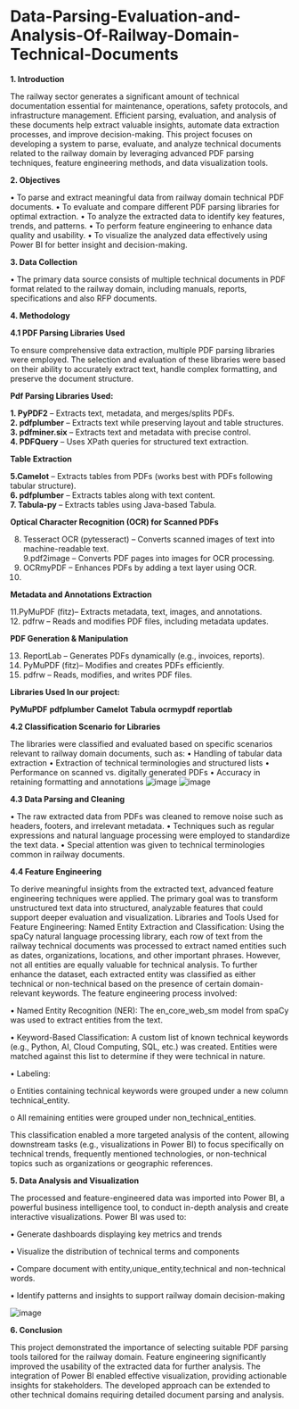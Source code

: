 # Data-Parsing-Evaluation-and-Analysis-Of-Railway-Domain-Technical-Documents
**1. Introduction**

The railway sector generates a significant amount of technical documentation essential for maintenance, operations, safety protocols, and infrastructure management. Efficient parsing, evaluation, and analysis of these documents help extract valuable insights, automate data extraction processes, and improve decision-making.
This project focuses on developing a system to parse, evaluate, and analyze technical documents related to the railway domain by leveraging advanced PDF parsing techniques, feature engineering methods, and data visualization tools.

**2. Objectives**

•	To parse and extract meaningful data from railway domain technical PDF documents.
•	To evaluate and compare different PDF parsing libraries for optimal extraction.
•	To analyze the extracted data to identify key features, trends, and patterns.
•	To perform feature engineering to enhance data quality and usability.
•	To visualize the analyzed data effectively using Power BI for better insight and decision-making.

**3. Data Collection**

•	The primary data source consists of multiple technical documents in PDF format related to the railway domain, including manuals, reports, specifications and also RFP documents.

**4. Methodology**

**4.1 PDF Parsing Libraries Used**

To ensure comprehensive data extraction, multiple PDF parsing libraries were employed. The selection and evaluation of these libraries were based on their ability to accurately extract text, handle complex formatting, and preserve the document structure.

**Pdf Parsing Libraries Used:**

**1. PyPDF2** – Extracts text, metadata, and merges/splits PDFs.  
**2. pdfplumber** – Extracts text while preserving layout and table structures.  
**3. pdfminer.six** – Extracts text and metadata with precise control.  
**4. PDFQuery** – Uses XPath queries for structured text extraction. 

**Table Extraction**

**5.Camelot** – Extracts tables from PDFs (works best with PDFs following tabular structure).  
**6. pdfplumber** – Extracts tables along with text content.  
**7. Tabula-py** – Extracts tables using Java-based Tabula.  

**Optical Character Recognition (OCR) for Scanned PDFs**

8. Tesseract OCR (pytesseract) – Converts scanned images of text into machine-readable text.  
9.pdf2image – Converts PDF pages into images for OCR processing.  
10. OCRmyPDF – Enhances PDFs by adding a text layer using OCR.
11. 
**Metadata and Annotations Extraction**

11.PyMuPDF (fitz)– Extracts metadata, text, images, and annotations.  
12. pdfrw – Reads and modifies PDF files, including metadata updates.  

**PDF Generation & Manipulation**

13. ReportLab – Generates PDFs dynamically (e.g., invoices, reports).  
14. PyMuPDF (fitz)– Modifies and creates PDFs efficiently.  
15. pdfrw – Reads, modifies, and writes PDF files. 
 
**Libraries Used In our project:**

**PyMuPDF**
**pdfplumber**
**Camelot**
**Tabula**
**ocrmypdf**
**reportlab**

**4.2 Classification Scenario for Libraries**

The libraries were classified and evaluated based on specific scenarios relevant to railway domain documents, such as:
•	Handling of tabular data extraction
•	Extraction of technical terminologies and structured lists
•	Performance on scanned vs. digitally generated PDFs
•	Accuracy in retaining formatting and annotations
![image](https://github.com/user-attachments/assets/45519819-bd21-4901-8b24-46e1a42aed00)
![image](https://github.com/user-attachments/assets/5a623def-afec-4f6a-a235-aa02f75f5ca0)

**4.3 Data Parsing and Cleaning**

•	The raw extracted data from PDFs was cleaned to remove noise such as headers, footers, and irrelevant metadata.
•	Techniques such as regular expressions and natural language processing were employed to standardize the text data.
•	Special attention was given to technical terminologies common in railway documents.

**4.4 Feature Engineering**

To derive meaningful insights from the extracted text, advanced feature engineering techniques were applied. The primary goal was to transform unstructured text data into structured, analyzable features that could support deeper evaluation and visualization.
Libraries and Tools Used for Feature Engineering:
Named Entity Extraction and Classification:
Using the spaCy natural language processing library, each row of text from the railway technical documents was processed to extract named entities such as dates, organizations, locations, and other important phrases.
However, not all entities are equally valuable for technical analysis. To further enhance the dataset, each extracted entity was classified as either technical or non-technical based on the presence of certain domain-relevant keywords.
The feature engineering process involved:

•	Named Entity Recognition (NER): The en_core_web_sm model from spaCy was used to extract entities from the text.

•	Keyword-Based Classification: A custom list of known technical keywords (e.g., Python, AI, Cloud Computing, SQL, etc.) was created. Entities were matched against this list to determine if they were technical in nature.

•	Labeling:

o	Entities containing technical keywords were grouped under a new column technical_entity.

o	All remaining entities were grouped under non_technical_entities.

This classification enabled a more targeted analysis of the content, allowing downstream tasks (e.g., visualizations in Power BI) to focus specifically on technical trends, frequently mentioned technologies, or non-technical topics such as organizations or geographic references.

**5. Data Analysis and Visualization**

The processed and feature-engineered data was imported into Power BI, a powerful business intelligence tool, to conduct in-depth analysis and create interactive visualizations. Power BI was used to:

•	Generate dashboards displaying key metrics and trends

•	Visualize the distribution of technical terms and components

•	Compare document with entity,unique_entity,technical and non-technical words.

•	Identify patterns and insights to support railway domain decision-making

![image](https://github.com/user-attachments/assets/89bd8519-5c81-46d2-b103-fae679006179)

**6. Conclusion**

This project demonstrated the importance of selecting suitable PDF parsing tools tailored for the railway domain. Feature engineering significantly improved the usability of the extracted data for further analysis. The integration of Power BI enabled effective visualization, providing actionable insights for stakeholders. The developed approach can be extended to other technical domains requiring detailed document parsing and analysis.







